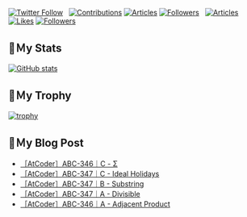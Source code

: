 [![Twitter Follow](https://img.shields.io/twitter/follow/hyperdb?label=twitter&logo=twitter&style=plastic)](https://twitter.com/hyperdb)
&nbsp;
[![Contributions](https://badgen.org/img/qiita/hyperdb/contributions?style=plastic)](https://qiita.com/hyperdb)
[![Articles](https://badgen.org/img/qiita/hyperdb/articles?style=plastic)](https://qiita.com/hyperdb)
[![Followers](https://badgen.org/img/qiita/hyperdb/followers?style=plastic)](https://qiita.com/hyperdb)
&nbsp;
[![Articles](https://badgen.org/img/zenn/hyperdb/articles)](https://zenn.dev/hyperdb)
[![Likes](https://badgen.org/img/zenn/hyperdb/likes?style=plastic)](https://zenn.dev/hyperdb)
[![Followers](https://badgen.org/img/zenn/hyperdb/followers?style=plastic)](https://zenn.dev/hyperdb)

## 🔖Ｍy Stats

[![GitHub stats](https://github-readme-stats-eight-theta.vercel.app/api?username=hyperdb&theme=radical&count_private=true&show_icons=true)](https://github.com/anuraghazra/github-readme-stats)

## 🔖Ｍy Trophy

[![trophy](https://github-profile-trophy.vercel.app/?username=hyperdb&theme=onedark)](https://github.com/ryo-ma/github-profile-trophy)

## 🔖Ｍy Blog Post

<!-- BLOG-POST-LIST:START -->
- [［AtCoder］ABC-346｜C - Σ](https://zenn.dev/hyperdb/articles/a431a8885d1dee)
- [［AtCoder］ABC-347｜C - Ideal Holidays](https://zenn.dev/hyperdb/articles/4608cf486ba10d)
- [［AtCoder］ABC-347｜B - Substring](https://zenn.dev/hyperdb/articles/fe60ae7032d688)
- [［AtCoder］ABC-347｜A - Divisible](https://zenn.dev/hyperdb/articles/f197587d385f34)
- [［AtCoder］ABC-346｜A - Adjacent Product](https://zenn.dev/hyperdb/articles/889420a5e6a01f)
<!-- BLOG-POST-LIST:END -->
